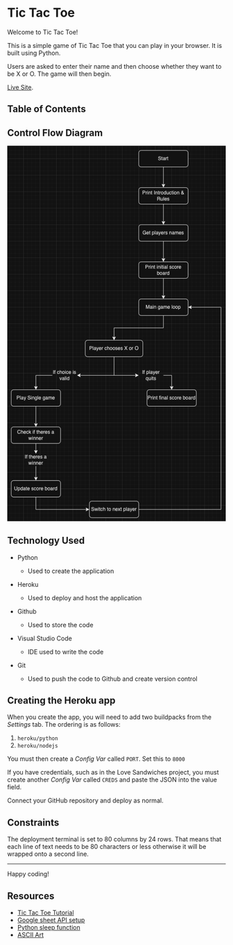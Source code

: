 # Tic Tac Toe

Welcome to Tic Tac Toe!

This is a simple game of Tic Tac Toe that you can play in your browser. It is built using Python.

Users are asked to enter their name and then choose whether they want to be X or O. The game will then begin.

[Live Site](https://p3-python-tic-tac-toe-588f3ed03006.herokuapp.com/).

## Table of Contents


## Control Flow Diagram

![Game Flow](https://github.com/conroy9068/p3-Python/blob/main/assets/images/control-flow.png)

## Technology Used
- Python
    - Used to create the application

- Heroku
    - Used to deploy and host the application

- Github
    - Used to store the code

- Visual Studio Code
    - IDE used to write the code

- Git
    - Used to push the code to Github and create version control



## Creating the Heroku app

When you create the app, you will need to add two buildpacks from the _Settings_ tab. The ordering is as follows:

1. `heroku/python`
2. `heroku/nodejs`

You must then create a _Config Var_ called `PORT`. Set this to `8000`

If you have credentials, such as in the Love Sandwiches project, you must create another _Config Var_ called `CREDS` and paste the JSON into the value field.

Connect your GitHub repository and deploy as normal.

## Constraints

The deployment terminal is set to 80 columns by 24 rows. That means that each line of text needs to be 80 characters or less otherwise it will be wrapped onto a second line.

-----
Happy coding!

## Resources

- [Tic Tac Toe Tutorial](https://www.askpython.com/python/examples/tic-tac-toe-using-python)
- [Google sheet API setup](http://ai2.appinventor.mit.edu/reference/other/googlesheets-api-setup.html)
- [Python sleep function](https://www.freecodecamp.org/news/the-python-sleep-function-how-to-make-python-wait-a-few-seconds-before-continuing-with-example-commands/)
- [ASCII Art](https://ascii.co.uk/art/tictactoe)
